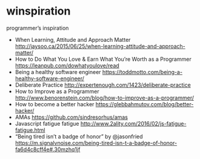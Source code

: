 # winspiration
programmer’s inspiration
* When Learning, Attitude and Approach Matter http://jaysoo.ca/2015/06/25/when-learning-attitude-and-approach-matter/
* How to Do What You Love & Earn What You’re Worth as a Programmer https://leanpub.com/dowhatyoulove/read
* Being a healthy software engineer https://toddmotto.com/being-a-healthy-software-engineer/
* Deliberate Practice http://expertenough.com/1423/deliberate-practice
* How to Improve as a Programmer http://www.benorenstein.com/blog/how-to-improve-as-a-programmer/
* How to become a better hacker https://glebbahmutov.com/blog/better-hacker/
* AMAs https://github.com/sindresorhus/amas
* Javascript fatigue fatigue http://www.2ality.com/2016/02/js-fatigue-fatigue.html
* “Being tired isn’t a badge of honor” by @jasonfried https://m.signalvnoise.com/being-tired-isn-t-a-badge-of-honor-fa6d4c8cff4e#.30mzhq1jf

